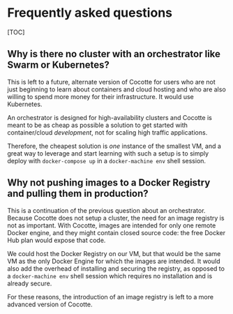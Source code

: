 # Frequently asked questions

[TOC]

## Why is there no cluster with an orchestrator like Swarm or Kubernetes?

This is left to a future, alternate version of Cocotte for users who are not just beginning to learn about containers and cloud hosting and who are also willing to spend more money for their infrastructure. It would use Kubernetes. 

An orchestrator is designed for high-availability clusters and Cocotte is meant to be as cheap as possible a solution to get started with container/cloud *development*, not for scaling high traffic applications.

Therefore, the cheapest solution is *one* instance of the smallest VM, and a great way to leverage and start learning with such a setup is to simply deploy with `docker-compose up` in a `docker-machine env` shell session.

## Why not pushing images to a Docker Registry and pulling them in production?

This is a continuation of the previous question about an orchestrator. Because Cocotte does not setup a cluster, the need for an image registry is not as important. With Cocotte, images are intended for only one remote Docker engine, and they might contain closed source code: the free Docker Hub plan would expose that code. 

We could host the Docker Registry on our VM, but that would be the same VM as the only Docker Engine for which the images are intended. It would also add the overhead of installing and securing the registry, as opposed to a `docker-machine env` shell session which requires no installation and is already secure.

For these reasons, the introduction of an image registry is left to a more advanced version of Cocotte.

